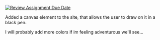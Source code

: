 [![Review Assignment Due Date](https://classroom.github.com/assets/deadline-readme-button-8d59dc4de5201274e310e4c54b9627a8934c3b88527886e3b421487c677d23eb.svg)](https://classroom.github.com/a/IkF2mqg3)


Added a canvas element to the site, that allows the user to draw on it in a black pen.


I will probably add more colors if im feeling adventurous we'll see...
